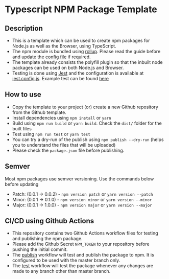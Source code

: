 # Typescript NPM Package Template

## Description

- This is a template which can be used to create npm packages for Node.js as well as the Browser, using TypeScript.
- The npm module is bundled using [rollup](https://rollupjs.org/guide/en/). Please read the guide before and update the [config file](rollup.config.js) if required.
- The template already consists the polyfill plugin so that the inbuilt node packages can be used on both Node.js and Browser.
- Testing is done using [Jest](https://jestjs.io/) and the configuration is available at [jest.config.js](jestconfig.json). Example test can be found [here](src/__tests__/_.test.ts)

## How to use

- Copy the template to your project (or) create a new Github repository from the Github template.
- Install dependencies using `npm install` or `yarn`
- Build using `npm run build` or `yarn build`. Check the `dist/` folder for the built files
- Test using `npm run test` or `yarn test`
- You can try a dry-run of the publish using `npm publish --dry-run` (helps you to understand the files that will be uploaded)
- Please check the `package.json` file before publishing.

## Semver

Most npm packages use semver versioning. Use the commands below before updating

- Patch: (0.0.1 -> 0.0.2) - `npm version patch` or `yarn version --patch`
- Minor: (0.0.1 -> 0.1.0) - `npm version minor` or `yarn version --minor`
- Major: (0.0.1 -> 1.0.0) - `npm version major` or `yarn version --major`

## CI/CD using Github Actions

- This repository contains two Github Actions workflow files for testing and publishing the npm package.
- Please add the Github Secret `NPM_TOKEN` to your repository before pushing the initial commit.
- The [publish](.github/workflows/publish.yml) workflow will test and publish the package to npm. It is configured to be used with the master branch only.
- The [test](.github/workflows/test.yml) workflow will test the package whenever any changes are made to any branch other than master branch.
